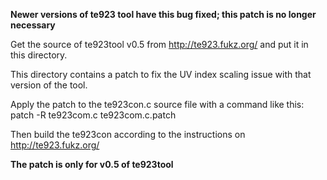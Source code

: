 **Newer versions of te923 tool have this bug fixed; this patch is no longer necessary**

Get the source of te923tool v0.5 from http://te923.fukz.org/ and put it in this directory.

This directory contains a patch to fix the UV index scaling issue with that version of the tool.

Apply the patch to the te923con.c source file with a command like this:
             patch -R te923com.c te923com.c.patch

Then build the te923con according to the instructions on http://te923.fukz.org/

**The patch is only for v0.5 of te923tool**

